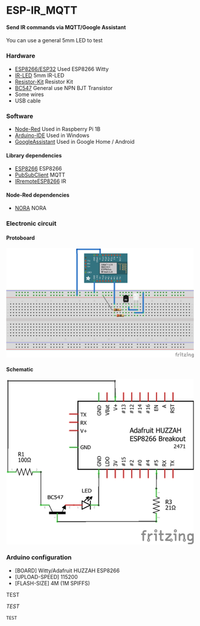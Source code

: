 # ESP-IR_MQTT

#### Send IR commands via MQTT/Google Assistant

You can use a general 5mm LED to test

### Hardware

* [ESP8266/ESP32](https://es.aliexpress.com/item/ESP8266-serial-WIFI-Witty-cloud-Development-Board-ESP-12F-module-MINI-nodemcu/32569199462.html) Used ESP8266 Witty
* [IR-LED](https://es.aliexpress.com/item/10pair-lot-5mm-Infrared-receiver-and-Infrared-emitting-transmit-diodes-IR-LED/32452151722.html) 5mm IR-LED
* [Resistor-Kit](https://es.aliexpress.com/item/230Pcs-12-ohm-180-Ohm-1-4w-Resistance-5-Metal-Film-Resistor-Resistance-Assortment-Kit-Set/32793409547.html) Resistor Kit
* [BC547](https://es.aliexpress.com/store/product/100pcs-bag-BC547-TO-92-45V-0-1A-NPN-transistor-low-power/1630603_32260347646.html) General use NPN BJT Transistor
* Some wires
* USB cable

### Software

* [Node-Red](https://nodered.org/) Used in Raspberry Pi 1B
* [Arduino-IDE](https://www.arduino.cc/) Used in Windows
* [GoogleAssistant](https://assistant.google.com/intl/es_es/) Used in Google Home / Android

#### Library dependencies

* [ESP8266](https://github.com/esp8266/Arduino) ESP8266
* [PubSubClient](https://github.com/knolleary/pubsubclient) MQTT
* [IRremoteESP8266](https://github.com/markszabo/IRremoteESP8266) IR

#### Node-Red dependencies

* [NORA](https://flows.nodered.org/node/node-red-contrib-nora) NORA


### Electronic circuit
#### Protoboard
<p align="center">
<img src="https://raw.githubusercontent.com/srgi79/ESP-IR_MQTT/master/Fritzing/Fritzing_bb.png" alt="Protoboard"/>
</p>

#### Schematic
<p align="center">
<img src="https://raw.githubusercontent.com/srgi79/ESP-IR_MQTT/master/Fritzing/Fritzing_sch.png" alt="Schematic"/>
</p>

### Arduino configuration

* [BOARD] Witty/Adafruit HUZZAH ESP8266
* [UPLOAD-SPEED] 115200
* [FLASH-SIZE] 4M (1M SPIFFS)


TEST

*TEST*

```
TEST
```
